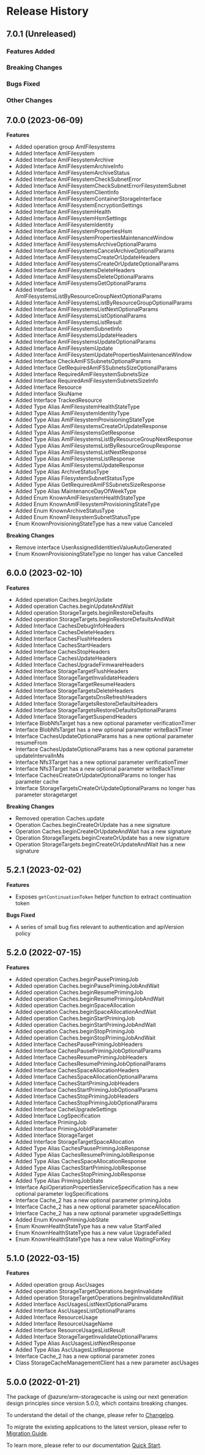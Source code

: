 # Release History

## 7.0.1 (Unreleased)

### Features Added

### Breaking Changes

### Bugs Fixed

### Other Changes

## 7.0.0 (2023-06-09)
    
**Features**

  - Added operation group AmlFilesystems
  - Added Interface AmlFilesystem
  - Added Interface AmlFilesystemArchive
  - Added Interface AmlFilesystemArchiveInfo
  - Added Interface AmlFilesystemArchiveStatus
  - Added Interface AmlFilesystemCheckSubnetError
  - Added Interface AmlFilesystemCheckSubnetErrorFilesystemSubnet
  - Added Interface AmlFilesystemClientInfo
  - Added Interface AmlFilesystemContainerStorageInterface
  - Added Interface AmlFilesystemEncryptionSettings
  - Added Interface AmlFilesystemHealth
  - Added Interface AmlFilesystemHsmSettings
  - Added Interface AmlFilesystemIdentity
  - Added Interface AmlFilesystemPropertiesHsm
  - Added Interface AmlFilesystemPropertiesMaintenanceWindow
  - Added Interface AmlFilesystemsArchiveOptionalParams
  - Added Interface AmlFilesystemsCancelArchiveOptionalParams
  - Added Interface AmlFilesystemsCreateOrUpdateHeaders
  - Added Interface AmlFilesystemsCreateOrUpdateOptionalParams
  - Added Interface AmlFilesystemsDeleteHeaders
  - Added Interface AmlFilesystemsDeleteOptionalParams
  - Added Interface AmlFilesystemsGetOptionalParams
  - Added Interface AmlFilesystemsListByResourceGroupNextOptionalParams
  - Added Interface AmlFilesystemsListByResourceGroupOptionalParams
  - Added Interface AmlFilesystemsListNextOptionalParams
  - Added Interface AmlFilesystemsListOptionalParams
  - Added Interface AmlFilesystemsListResult
  - Added Interface AmlFilesystemSubnetInfo
  - Added Interface AmlFilesystemsUpdateHeaders
  - Added Interface AmlFilesystemsUpdateOptionalParams
  - Added Interface AmlFilesystemUpdate
  - Added Interface AmlFilesystemUpdatePropertiesMaintenanceWindow
  - Added Interface CheckAmlFSSubnetsOptionalParams
  - Added Interface GetRequiredAmlFSSubnetsSizeOptionalParams
  - Added Interface RequiredAmlFilesystemSubnetsSize
  - Added Interface RequiredAmlFilesystemSubnetsSizeInfo
  - Added Interface Resource
  - Added Interface SkuName
  - Added Interface TrackedResource
  - Added Type Alias AmlFilesystemHealthStateType
  - Added Type Alias AmlFilesystemIdentityType
  - Added Type Alias AmlFilesystemProvisioningStateType
  - Added Type Alias AmlFilesystemsCreateOrUpdateResponse
  - Added Type Alias AmlFilesystemsGetResponse
  - Added Type Alias AmlFilesystemsListByResourceGroupNextResponse
  - Added Type Alias AmlFilesystemsListByResourceGroupResponse
  - Added Type Alias AmlFilesystemsListNextResponse
  - Added Type Alias AmlFilesystemsListResponse
  - Added Type Alias AmlFilesystemsUpdateResponse
  - Added Type Alias ArchiveStatusType
  - Added Type Alias FilesystemSubnetStatusType
  - Added Type Alias GetRequiredAmlFSSubnetsSizeResponse
  - Added Type Alias MaintenanceDayOfWeekType
  - Added Enum KnownAmlFilesystemHealthStateType
  - Added Enum KnownAmlFilesystemProvisioningStateType
  - Added Enum KnownArchiveStatusType
  - Added Enum KnownFilesystemSubnetStatusType
  - Enum KnownProvisioningStateType has a new value Canceled

**Breaking Changes**

  - Remove interface UserAssignedIdentitiesValueAutoGenerated
  - Enum KnownProvisioningStateType no longer has value Cancelled
    
    
## 6.0.0 (2023-02-10)
    
**Features**

  - Added operation Caches.beginUpdate
  - Added operation Caches.beginUpdateAndWait
  - Added operation StorageTargets.beginRestoreDefaults
  - Added operation StorageTargets.beginRestoreDefaultsAndWait
  - Added Interface CachesDebugInfoHeaders
  - Added Interface CachesDeleteHeaders
  - Added Interface CachesFlushHeaders
  - Added Interface CachesStartHeaders
  - Added Interface CachesStopHeaders
  - Added Interface CachesUpdateHeaders
  - Added Interface CachesUpgradeFirmwareHeaders
  - Added Interface StorageTargetFlushHeaders
  - Added Interface StorageTargetInvalidateHeaders
  - Added Interface StorageTargetResumeHeaders
  - Added Interface StorageTargetsDeleteHeaders
  - Added Interface StorageTargetsDnsRefreshHeaders
  - Added Interface StorageTargetsRestoreDefaultsHeaders
  - Added Interface StorageTargetsRestoreDefaultsOptionalParams
  - Added Interface StorageTargetSuspendHeaders
  - Interface BlobNfsTarget has a new optional parameter verificationTimer
  - Interface BlobNfsTarget has a new optional parameter writeBackTimer
  - Interface CachesUpdateOptionalParams has a new optional parameter resumeFrom
  - Interface CachesUpdateOptionalParams has a new optional parameter updateIntervalInMs
  - Interface Nfs3Target has a new optional parameter verificationTimer
  - Interface Nfs3Target has a new optional parameter writeBackTimer
  - Interface CachesCreateOrUpdateOptionalParams no longer has parameter cache
  - Interface StorageTargetsCreateOrUpdateOptionalParams no longer has parameter storagetarget

**Breaking Changes**

  - Removed operation Caches.update
  - Operation Caches.beginCreateOrUpdate has a new signature
  - Operation Caches.beginCreateOrUpdateAndWait has a new signature
  - Operation StorageTargets.beginCreateOrUpdate has a new signature
  - Operation StorageTargets.beginCreateOrUpdateAndWait has a new signature
    
## 5.2.1 (2023-02-02)

**Features**

  - Exposes `getContinuationToken` helper function to extract continuation token

**Bugs Fixed**

  - A series of small bug fixs relevant to authentication and apiVersion policy

## 5.2.0 (2022-07-15)
    
**Features**

  - Added operation Caches.beginPausePrimingJob
  - Added operation Caches.beginPausePrimingJobAndWait
  - Added operation Caches.beginResumePrimingJob
  - Added operation Caches.beginResumePrimingJobAndWait
  - Added operation Caches.beginSpaceAllocation
  - Added operation Caches.beginSpaceAllocationAndWait
  - Added operation Caches.beginStartPrimingJob
  - Added operation Caches.beginStartPrimingJobAndWait
  - Added operation Caches.beginStopPrimingJob
  - Added operation Caches.beginStopPrimingJobAndWait
  - Added Interface CachesPausePrimingJobHeaders
  - Added Interface CachesPausePrimingJobOptionalParams
  - Added Interface CachesResumePrimingJobHeaders
  - Added Interface CachesResumePrimingJobOptionalParams
  - Added Interface CachesSpaceAllocationHeaders
  - Added Interface CachesSpaceAllocationOptionalParams
  - Added Interface CachesStartPrimingJobHeaders
  - Added Interface CachesStartPrimingJobOptionalParams
  - Added Interface CachesStopPrimingJobHeaders
  - Added Interface CachesStopPrimingJobOptionalParams
  - Added Interface CacheUpgradeSettings
  - Added Interface LogSpecification
  - Added Interface PrimingJob
  - Added Interface PrimingJobIdParameter
  - Added Interface StorageTarget
  - Added Interface StorageTargetSpaceAllocation
  - Added Type Alias CachesPausePrimingJobResponse
  - Added Type Alias CachesResumePrimingJobResponse
  - Added Type Alias CachesSpaceAllocationResponse
  - Added Type Alias CachesStartPrimingJobResponse
  - Added Type Alias CachesStopPrimingJobResponse
  - Added Type Alias PrimingJobState
  - Interface ApiOperationPropertiesServiceSpecification has a new optional parameter logSpecifications
  - Interface Cache_2 has a new optional parameter primingJobs
  - Interface Cache_2 has a new optional parameter spaceAllocation
  - Interface Cache_2 has a new optional parameter upgradeSettings
  - Added Enum KnownPrimingJobState
  - Enum KnownHealthStateType has a new value StartFailed
  - Enum KnownHealthStateType has a new value UpgradeFailed
  - Enum KnownHealthStateType has a new value WaitingForKey
    
    
## 5.1.0 (2022-03-15)
    
**Features**

  - Added operation group AscUsages
  - Added operation StorageTargetOperations.beginInvalidate
  - Added operation StorageTargetOperations.beginInvalidateAndWait
  - Added Interface AscUsagesListNextOptionalParams
  - Added Interface AscUsagesListOptionalParams
  - Added Interface ResourceUsage
  - Added Interface ResourceUsageName
  - Added Interface ResourceUsagesListResult
  - Added Interface StorageTargetInvalidateOptionalParams
  - Added Type Alias AscUsagesListNextResponse
  - Added Type Alias AscUsagesListResponse
  - Interface Cache_2 has a new optional parameter zones
  - Class StorageCacheManagementClient has a new parameter ascUsages
    
    
## 5.0.0 (2022-01-21)

The package of @azure/arm-storagecache is using our next generation design principles since version 5.0.0, which contains breaking changes.

To understand the detail of the change, please refer to [Changelog](https://aka.ms/js-track2-changelog).

To migrate the existing applications to the latest version, please refer to [Migration Guide](https://aka.ms/js-track2-migration-guide).

To learn more, please refer to our documentation [Quick Start](https://aka.ms/js-track2-quickstart).
